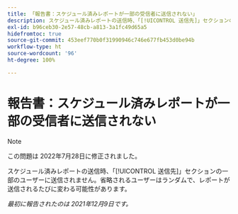```yaml
---
title: 「報告書：スケジュール済みレポートが一部の受信者に送信されない」
description: スケジュール済みレポートの送信時、「[!UICONTROL 送信先]」セクションの一部のユーザーに送信されません。省略されるユーザーはランダムで、レポートが送信されるたびに変わる可能性があります。
exl-id: b96ceb30-2e57-48cb-a813-3a1fc49d65a5
hidefromtoc: true
source-git-commit: 453eef770b0f31990946c746e677fb453d0be94b
workflow-type: ht
source-wordcount: '96'
ht-degree: 100%

---
```


# 報告書：スケジュール済みレポートが一部の受信者に送信されない

>[!NOTE]
>
>この問題は 2022年7月28日に修正されました。

スケジュール済みレポートの送信時、「[!UICONTROL 送信先]」セクションの一部のユーザーに送信されません。省略されるユーザーはランダムで、レポートが送信されるたびに変わる可能性があります。

_最初に報告されたのは 2021年12月9日です。_
